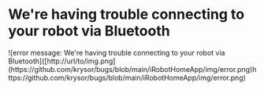 <h1> We're having trouble connecting to your robot via Bluetooth </h1>
![error message: We're having trouble connecting to your robot via Bluetooth]([http://url/to/img.png](https://github.com/krysor/bugs/blob/main/iRobotHomeApp/img/error.png)https://github.com/krysor/bugs/blob/main/iRobotHomeApp/img/error.png)
